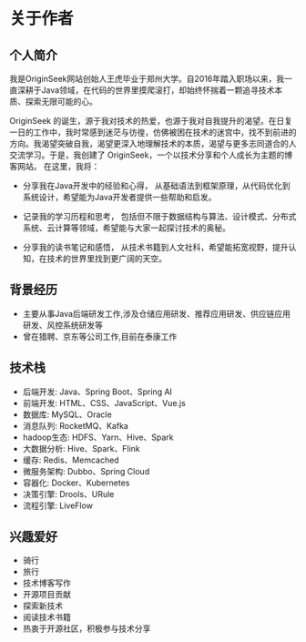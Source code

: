 # 关于作者

## 个人简介

我是OriginSeek网站创始人王虎毕业于郑州大学。自2016年踏入职场以来，我一直深耕于Java领域，在代码的世界里摸爬滚打，却始终怀揣着一颗追寻技术本质、探索无限可能的心。

OriginSeek 的诞生，源于我对技术的热爱，也源于我对自我提升的渴望。在日复一日的工作中，我时常感到迷茫与彷徨，仿佛被困在技术的迷宫中，找不到前进的方向。我渴望突破自我，渴望更深入地理解技术的本质，渴望与更多志同道合的人交流学习。于是，我创建了 OriginSeek，一个以技术分享和个人成长为主题的博客网站。
在这里，我将：

- 分享我在Java开发中的经验和心得， 从基础语法到框架原理，从代码优化到系统设计，希望能为Java开发者提供一些帮助和启发。

- 记录我的学习历程和思考， 包括但不限于数据结构与算法、设计模式、分布式系统、云计算等领域，希望能与大家一起探讨技术的奥秘。

- 分享我的读书笔记和感悟， 从技术书籍到人文社科，希望能拓宽视野，提升认知，在技术的世界里找到更广阔的天空。

## 背景经历

- 主要从事Java后端研发工作,涉及仓储应用研发、推荐应用研发、供应链应用研发、风控系统研发等
- 曾在猎聘、京东等公司工作,目前在泰康工作

## 技术栈
- 后端开发: Java、Spring Boot、Spring AI
- 前端开发: HTML、CSS、JavaScript、Vue.js
- 数据库: MySQL、Oracle
- 消息队列: RocketMQ、Kafka
- hadoop生态: HDFS、Yarn、Hive、Spark
- 大数据分析: Hive、Spark、Flink
- 缓存: Redis、Memcached
- 微服务架构: Dubbo、Spring Cloud
- 容器化: Docker、Kubernetes
- 决策引擎: Drools、URule
- 流程引擎: LiveFlow

## 兴趣爱好

- 骑行
- 旅行
- 技术博客写作
- 开源项目贡献
- 探索新技术
- 阅读技术书籍
- 热衷于开源社区，积极参与技术分享